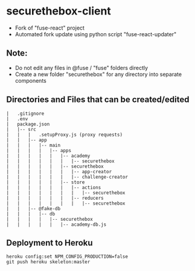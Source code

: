 # securethebox-client
- Fork of "fuse-react" project
- Automated fork update using python script "fuse-react-updater"

## Note: 
- Do not edit any files in @fuse / "fuse" folders directly
- Create a new folder "securethebox" for any directory into separate components

## Directories and Files that can be created/edited
```
|   .gitignore
|   .env
|   package.json
|   |-- src
|   |   |   .setupProxy.js (proxy requests)
|   |   |-- app
|   |   |   |-- main
|   |   |   |   |-- apps
|   |   |   |   |   |-- academy
|   |   |   |   |   |   |-- securethebox
|   |   |   |   |   |-- securethebox
|   |   |   |   |   |   |-- app-creator
|   |   |   |   |   |   |-- challenge-creator
|   |   |   |   |   |-- store
|   |   |   |   |   |   |-- actions
|   |   |   |   |   |   |   |-- securethebox
|   |   |   |   |   |   |-- reducers
|   |   |   |   |   |   |   |-- securethebox
|   |   |-- @fake-db
|   |   |   |-- db
|   |   |   |   |-- securethebox
|   |   |   |   |   |-- academy-db.js
```

## Deployment to Heroku
```
heroku config:set NPM_CONFIG_PRODUCTION=false
git push heroku skeleton:master
```